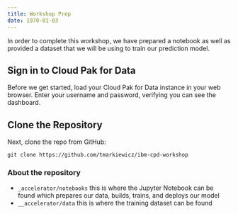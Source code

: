 ```yaml
---
title: Workshop Prep
date: 1970-01-03
---
```


In order to complete this workshop, we have prepared a notebook as well as provided a dataset that we will be using to train our prediction model.

## Sign in to Cloud Pak for Data
Before we get started, load your Cloud Pak for Data instance in your web browser. Enter your username and password, verifying you can see the dashboard.

## Clone the Repository
Next, clone the repo from GitHub:

`git clone https://github.com/tmarkiewicz/ibm-cpd-workshop`

### About the repository
* `_accelerator/notebooks` this is where the Jupyter Notebook can be found which prepares our data, builds, trains, and deploys our model
* `__accelerator/data` this is where the training dataset can be found
